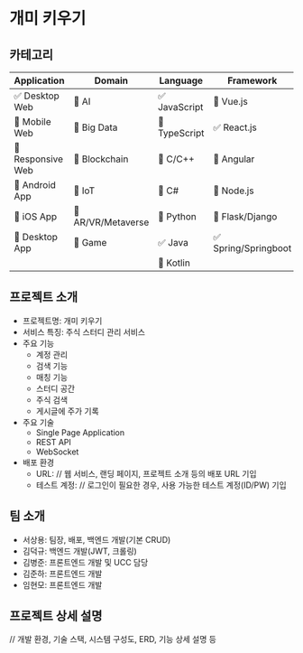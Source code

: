 # 개미 키우기

<!-- 필수 항목 -->

## 카테고리

| Application | Domain | Language | Framework |
| ---- | ---- | ---- | ---- |
| :white_check_mark: Desktop Web | :black_square_button: AI | :white_check_mark: JavaScript | :black_square_button: Vue.js |
| :black_square_button: Mobile Web | :black_square_button: Big Data | :black_square_button: TypeScript | :white_check_mark: React.js |
| :black_square_button: Responsive Web | :black_square_button: Blockchain | :black_square_button: C/C++ | :black_square_button: Angular |
| :black_square_button: Android App | :black_square_button: IoT | :black_square_button: C# | :black_square_button: Node.js |
| :black_square_button: iOS App | :black_square_button: AR/VR/Metaverse | :black_square_button: Python | :black_square_button: Flask/Django |
| :black_square_button: Desktop App | :black_square_button: Game | :white_check_mark: Java | :white_check_mark: Spring/Springboot |
| | | :black_square_button: Kotlin | |

<!-- 필수 항목 -->

## 프로젝트 소개

* 프로젝트명: 개미 키우기
* 서비스 특징: 주식 스터디 관리 서비스
* 주요 기능
  - 계정 관리
  - 검색 기능
  - 매칭 기능
  - 스터디 공간
  - 주식 검색
  - 게시글에 주가 기록
* 주요 기술
  - Single Page Application
  - REST API
  - WebSocket
* 배포 환경
  - URL: // 웹 서비스, 랜딩 페이지, 프로젝트 소개 등의 배포 URL 기입
  - 테스트 계정: // 로그인이 필요한 경우, 사용 가능한 테스트 계정(ID/PW) 기입

<!-- 자유 양식 -->

## 팀 소개
* 서상용: 팀장, 배포, 백엔드 개발(기본 CRUD)
* 김덕규: 백엔드 개발(JWT, 크롤링)
* 김병준: 프론트엔드 개발 및 UCC 담당
* 김준하: 프론트엔드 개발
* 임현모: 프론트엔드 개발

<!-- 자유 양식 -->

## 프로젝트 상세 설명

// 개발 환경, 기술 스택, 시스템 구성도, ERD, 기능 상세 설명 등